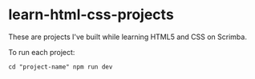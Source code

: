 # learn-html-css-projects
These are projects I've built while learning HTML5 and CSS on Scrimba.

To run each project:

  `cd "project-name"
  npm run dev`

